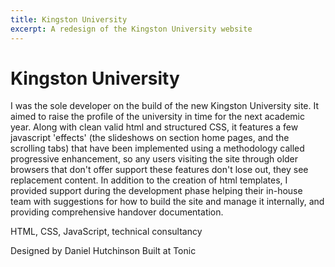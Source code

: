 ```yaml
---
title: Kingston University
excerpt: A redesign of the Kingston University website
---
```


# Kingston University

I was the sole developer on the build of the new Kingston University site. It aimed to raise the profile of the university in time for the next academic year. Along with clean valid html and structured CSS, it features a few javascript 'effects' (the slideshows on section home pages, and the scrolling tabs) that have been implemented using a methodology called progressive enhancement, so any users visiting the site through older browsers that don't offer support these features don't lose out, they see replacement content. In addition to the creation of html templates, I provided support during the development phase helping their in-house team with suggestions for how to build the site and manage it internally, and providing comprehensive handover documentation.

HTML, CSS, JavaScript, technical consultancy

Designed by Daniel Hutchinson
Built at Tonic
